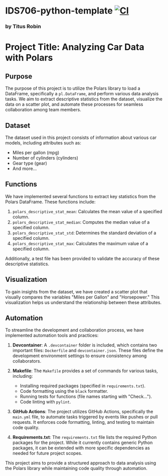 # IDS706-python-template [![CI](https://github.com/nogibjj/week3_tra29/actions/workflows/python_ci_cd.yml/badge.svg)](https://github.com/nogibjj/week3_tra29/actions/workflows/python_ci_cd.yml)
### by Titus Robin

# Project Title: Analyzing Car Data with Polars

## Purpose

The purpose of this project is to utilize the Polars library to load a DataFrame, specifically a `pl.DataFrame`, and perform various data analysis tasks. We aim to extract descriptive statistics from the dataset, visualize the data on a scatter plot, and automate these processes for seamless collaboration among team members.

## Dataset

The dataset used in this project consists of information about various car models, including attributes such as:

- Miles per gallon (mpg)
- Number of cylinders (cylinders)
- Gear type (gear)
- And more...

## Functions

We have implemented several functions to extract key statistics from the Polars DataFrame. These functions include:

1. `polars_descriptive_stat_mean`: Calculates the mean value of a specified column.
2. `polars_descriptive_stat_median`: Computes the median value of a specified column.
3. `polars_descriptive_stat_std`: Determines the standard deviation of a specified column.
4. `polars_descriptive_stat_max`: Calculates the maximum value of a specified column.

Additionally, a test file has been provided to validate the accuracy of these descriptive statistics.

## Visualization

To gain insights from the dataset, we have created a scatter plot that visually compares the variables "Miles per Gallon" and "Horsepower." This visualization helps us understand the relationship between these attributes.

## Automation

To streamline the development and collaboration process, we have implemented automation tools and practices:

1. **Devcontainer**: A `.devcontainer` folder is included, which contains two important files: `Dockerfile` and `devcontainer.json`. These files define the development environment settings to ensure consistency among collaborators.

2. **Makefile**: The `Makefile` provides a set of commands for various tasks, including:

   - Installing required packages (specified in `requirements.txt`).
   - Code formatting using the `black` formatter.
   - Running tests for functions (file names starting with "Check...").
   - Code linting with `pylint`.

3. **GitHub Actions**: The project utilizes GitHub Actions, specifically the `main.yml` file, to automate tasks triggered by events like pushes or pull requests. It enforces code formatting, linting, and testing to maintain code quality.

4. **Requirements.txt**: The `requirements.txt` file lists the required Python packages for the project. While it currently contains generic Python packages, it can be extended with more specific dependencies as needed for future project scopes.

This project aims to provide a structured approach to data analysis using the Polars library while maintaining code quality through automation.
